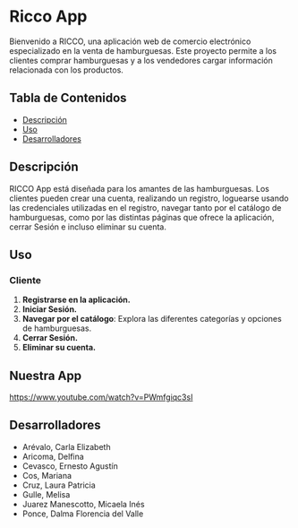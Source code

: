 # Ricco App

Bienvenido a RICCO, una aplicación web de comercio electrónico especializado en la venta de hamburguesas. Este proyecto permite a los clientes comprar hamburguesas y a los vendedores cargar información relacionada con los productos.

## Tabla de Contenidos
- [Descripción](#descripción)
- [Uso](#uso)
- [Desarrolladores](#desarrolladores)

## Descripción
RICCO App está diseñada para los amantes de las hamburguesas. Los clientes pueden crear una cuenta, realizando un registro, loguearse usando las credenciales utilizadas en el registro, navegar tanto por el catálogo de hamburguesas, como por las distintas páginas que ofrece la aplicación, cerrar Sesión e incluso eliminar su cuenta.  

## Uso
### Cliente
1. **Registrarse en la aplicación.**
2. **Iniciar Sesión.**
3. **Navegar por el catálogo**: Explora las diferentes categorías y opciones de hamburguesas.
4. **Cerrar Sesión.**
5. **Eliminar su cuenta.**

## Nuestra App
https://www.youtube.com/watch?v=PWmfgiqc3sI

## Desarrolladores
- Arévalo, Carla Elizabeth
- Aricoma, Delfina
- Cevasco, Ernesto Agustín
- Cos, Mariana
- Cruz, Laura Patricia
- Gulle, Melisa
- Juarez Manescotto, Micaela Inés
- Ponce, Dalma Florencia del Valle

